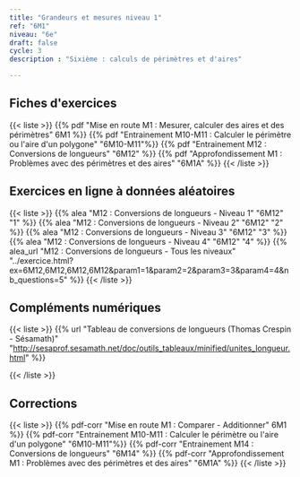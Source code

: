 ```yaml
---
title: "Grandeurs et mesures niveau 1"
ref: "6M1"
niveau: "6e"
draft: false
cycle: 3
description : "Sixième : calculs de périmètres et d'aires"

---
```


<h2 class="ui horizontal divider header">Fiches d'exercices</h2>


{{< liste >}}
	{{% pdf "Mise en route M1 : Mesurer, calculer des aires et des périmètres" 6M1 %}}
	{{% pdf "Entrainement M10-M11 : Calculer le périmètre ou l'aire d'un polygone" "6M10-M11"%}}
	{{% pdf "Entrainement M12 : Conversions de longueurs" "6M12" %}}
	{{% pdf "Approfondissement M1 : Problèmes avec des périmètres et des aires" "6M1A" %}}
{{< /liste >}}

<div class="ui hidden divider"></div>
<div class="ui hidden divider"></div>



<h2 class="ui horizontal divider header">Exercices en ligne à données aléatoires</h2>

{{< liste >}}
	{{% alea "M12 : Conversions de longueurs - Niveau 1" "6M12" "1" %}}
	{{% alea "M12 : Conversions de longueurs - Niveau 2" "6M12" "2" %}}
	{{% alea "M12 : Conversions de longueurs - Niveau 3" "6M12" "3" %}}
	{{% alea "M12 : Conversions de longueurs - Niveau 4" "6M12" "4" %}}
	{{% alea_url "M12 : Conversions de longueurs - Tous les niveaux" "../exercice.html?ex=6M12,6M12,6M12,6M12&param1=1&param2=2&param3=3&param4=4&nb_questions=5" %}}
{{< /liste >}}

<div class="ui hidden divider"></div>
<div class="ui hidden divider"></div>

<h2 class="ui horizontal divider header">Compléments numériques</h2>

{{< liste >}}
	{{% url "Tableau de conversions de longueurs (Thomas Crespin - Sésamath)" "http://sesaprof.sesamath.net/doc/outils_tableaux/minified/unites_longueur.html" %}}



{{< /liste >}}

<div class="ui hidden divider"></div>
<div class="ui hidden divider"></div>
<h2 class="ui horizontal divider header">Corrections</h2>

{{< liste >}}
	{{% pdf-corr "Mise en route M1 : Comparer - Additionner" 6M1 %}}
	{{% pdf-corr "Entrainement M10-M11 : Calculer le périmètre ou l'aire d'un polygone" "6M10-M11"%}}
	{{% pdf-corr "Entrainement M14 : Conversions de longueurs" "6M14" %}}
	{{% pdf-corr "Approfondissement M1 : Problèmes avec des périmètres et des aires" "6M1A" %}}
{{< /liste >}}
